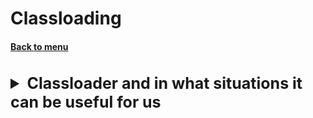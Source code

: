 <h1>Classloading</h1> 
<h4> 

[Back to menu](..%2FMenu.md)

</h4>

<br>
<details>
    <summary style="font-size: 25px;">
        <b>
         Classloader and in what situations it can be useful for us
        </b>
    </summary>
<br>

Class loaders are responsible for **dynamically loading Java classes in the JVM**
during execution.

Also, these Java classes are not immediately loaded into memory,
and when they are required by the application (LAZY).

* **Bootstrap** - bootstrap class loader
* **Extension** - provides loading of extensions
* **System** - loads all files in the classpath variable

Delegation model - a model in which class loaders delegate
search for a class up the chain.

However, in scenarios where we need to load classes from the local hard drive
or from the network, we may need
use custom class loaders.

* Help modifying existing bytecode
* Create classes dynamically suited to the needs of the user
  (e.g. switching JDBC)

</details>
<br>
